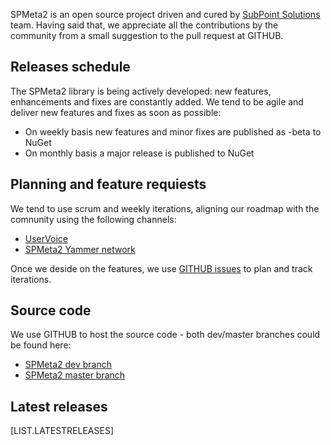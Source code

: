 ﻿<properties
	pageTitle="Releases"
    pageName="releases"
    parentPageId="13071"
/>

SPMeta2 is an open source project driven and cured by [SubPoint Solutions](http://subpointsolutions.com) team.
Having said that, we appreciate all the contributions by the community from a small suggestion to the pull request at GITHUB. 

## Releases schedule 

The SPMeta2 library is being actively developed: new features, enhancements and fixes are constantly added. 
We tend to be agile and deliver new features and fixes as soon as possible:

* On weekly basis new features and minor fixes are published as -beta to NuGet
* On monthly basis a major release is published to NuGet

## Planning and feature requiests
We tend to use scrum and weekly iterations, aligning our roadmap with the comnunity using the following channels:

* [UserVoice](https://subpointsolutions.uservoice.com)
* [SPMeta2 Yammer network](https://www.yammer.com/spmeta2feedback) 

Once we deside on the features, we use [GITHUB issues](https://github.com/SubPointSolutions/spmeta2/issues) to plan and track iterations.
## Source code

We use GITHUB to host the source code - both dev/master branches could be found here:

* [SPMeta2 dev branch](https://github.com/SubPointSolutions/spmeta2/tree/dev)
* [SPMeta2 master branch](https://github.com/SubPointSolutions/spmeta2/tree/master)

## Latest releases

[LIST.LATESTRELEASES]